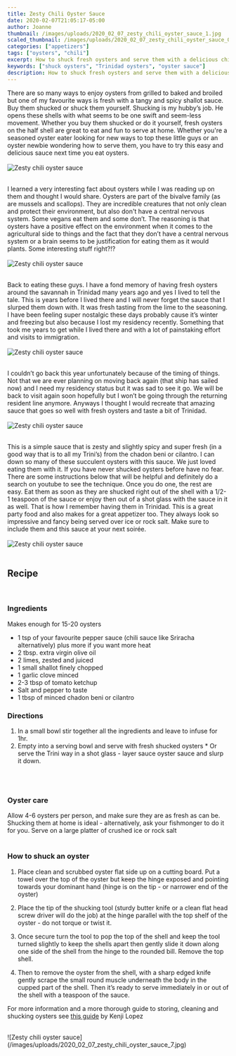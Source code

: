 ```yaml
---
title: Zesty Chili Oyster Sauce
date: 2020-02-07T21:05:17-05:00
author: Joanne
thumbnail: /images/uploads/2020_02_07_zesty_chili_oyster_sauce_1.jpg
scaled_thumbnail: /images/uploads/2020_02_07_zesty_chili_oyster_sauce_0.jpg
categories: ["appetizers"]
tags: ["oysters", "chili"]
excerpt: How to shuck fresh oysters and serve them with a delicious chilli sauce
keywords: ["shuck oysters", "Trinidad oysters", "oyster sauce"]
description: How to shuck fresh oysters and serve them with a delicious chilli sauce
---
```


There are so many ways to enjoy oysters from grilled to baked and broiled but one of my favourite ways is fresh with a tangy and spicy shallot sauce. Buy them shucked or shuck them yourself. Shucking is my hubby’s job. He opens these shells with what seems to be one swift and seem-less movement. Whether you buy them shucked or do it yourself, fresh oysters on the half shell are great to eat and fun to serve at home. Whether you're a seasoned oyster eater looking for new ways to top these little guys or an oyster newbie wondering how to serve them, you have to try this easy and delicious sauce next time you eat oysters.
</br>
</br>
![Zesty chili oyster sauce](/images/uploads/2020_02_07_zesty_chili_oyster_sauce_2.jpg)
</br>
</br>

I learned a very interesting fact about oysters while I was reading up on them and thought I would share. Oysters are part of the bivalve family (as are mussels and scallops). They are incredible creatures that not only clean and protect their environment, but also don't have a central nervous system. Some vegans eat them and some don’t. The reasoning is that oysters have a positive effect on the environment when it comes to the agricultural side to things and the fact that they don’t have a central nervous system or a brain seems to be justification for eating them as it would plants. Some interesting stuff right?!? 
</br>
</br>
![Zesty chili oyster sauce](/images/uploads/2020_02_07_zesty_chili_oyster_sauce_3.jpg)
</br>
</br>

Back to eating these guys. I have a fond memory of  having fresh oysters around the savannah in Trinidad many years ago and yes I lived to tell the tale. This is years before I lived there and I will never forget the sauce that I slurped them down with. It was fresh tasting from the lime to the seasoning. I have been feeling super nostalgic these days probably cause it’s winter and freezing but also because I lost my residency recently. Something that took me years to get while I lived there and with a lot of painstaking effort and visits to immigration. 
</br>
</br>
![Zesty chili oyster sauce](/images/uploads/2020_02_07_zesty_chili_oyster_sauce_4.jpg)
</br>
</br>

I couldn’t go back this year unfortunately because of the timing of things. Not that we are ever planning on moving back again (that ship has sailed now) and I need my residency status but it was sad to see it go. We will be back to visit again soon hopefully but I won’t be going through the returning resident line anymore. Anyways I thought I would recreate that amazing sauce that goes so well with fresh oysters and taste a bit of Trinidad. 
</br>
</br>
![Zesty chili oyster sauce](/images/uploads/2020_02_07_zesty_chili_oyster_sauce_5.jpg)
</br>
</br>

This is a simple sauce that is zesty and slightly spicy and super fresh (in a good way that is to all my Trini’s) from the chadon beni or cilantro. I can down so many of these succulent oysters with this sauce.  We just loved eating them with it. If you have never shucked oysters before have no fear. There are some instructions below that will be helpful and definitely do a search on youtube to see the technique. Once you do one, the rest are easy. Eat them as soon as they are shucked right out of the shell with a 1/2-1 teaspoon of the sauce or enjoy then out of a shot glass with the sauce in it as well. That is how I remember having them in Trinidad. This is a great party food and also makes for a great appetizer too. They always look so impressive and fancy being served over ice or rock salt. Make sure to include them and this sauce at your next soirée. 
</br>
</br>
![Zesty chili oyster sauce](/images/uploads/2020_02_07_zesty_chili_oyster_sauce_6.jpg)
</br>
</br>

## Recipe
</br>

### Ingredients
Makes enough for 15-20 oysters 

* <span itemprop="ingredients">1 tsp of your favourite pepper sauce (chili sauce like Sriracha alternatively) plus more if you want more heat </span>
* <span itemprop="ingredients">2 tbsp. extra virgin olive oil</span>
* <span itemprop="ingredients">2 limes, zested and juiced</span>
* <span itemprop="ingredients">1 small shallot finely chopped</span>
* <span itemprop="ingredients">1 garlic clove minced </span>
* <span itemprop="ingredients">2-3 tbsp of tomato ketchup </span>
* <span itemprop="ingredients">Salt and pepper to taste </span>
* <span itemprop="ingredients">1 tbsp of minced chadon beni or cilantro </span>

### Directions 

1. In a small bowl stir together all the ingredients and leave to infuse for 1hr. 
2. Empty into a serving bowl and serve with fresh shucked oysters &ast; Or serve the Trini way in a shot glass - layer sauce oyster sauce and slurp it down. 
</br>
</br>

### Oyster care
Allow 4-6 oysters per person, and make sure they are as fresh as can be. Shucking them at home is ideal - alternatively, ask your fishmonger to do it for you. Serve on a large platter of crushed ice or rock salt
</br>
</br>

### How to shuck an oyster

1. Place clean and scrubbed oyster flat side up on a cutting board. Put a towel over the top of the oyster but keep the hinge exposed and pointing towards your dominant hand (hinge is on the tip - or narrower end of the oyster) 

1. Place the tip of the shucking tool (sturdy butter knife or a clean flat head screw driver will do the job) at the hinge parallel with the top shelf of the oyster - do not torque or twist it. 

1. Once secure turn the tool to pop the top of the shell and keep the tool turned slightly to keep the shells apart then gently slide it down along one side of the shell from the hinge to the rounded bill. Remove the top shell. 

1. Then to remove the oyster from the shell, with a sharp edged knife gently scrape the small round muscle underneath the body in the cupped part of the shell. Then it’s ready to serve immediately in or out of the shell with a teaspoon of the sauce. 

For more information and a more thorough guide to storing, cleaning and shucking oysters see [this guide](https://www.seriouseats.com/2010/07/knife-skills-how-to-shuck-an-oyster.html) by Kenji Lopez 

</br>
![Zesty chili oyster sauce](/images/uploads/2020_02_07_zesty_chili_oyster_sauce_7.jpg)